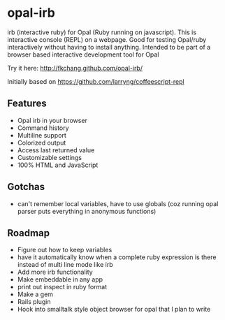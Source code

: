 opal-irb
=========

irb (interactive ruby) for Opal (Ruby running on javascript).  This is
interactive console (REPL) on a webpage. Good for testing Opal/ruby
interactively without having to install anything.  Intended to be part
of a browser based interactive development tool for Opal

Try it here: http://fkchang.github.com/opal-irb/

Initially based on https://github.com/larryng/coffeescript-repl


Features
--------
* Opal irb in your browser
* Command history
* Multiline support
* Colorized output
* Access last returned value
* Customizable settings
* 100% HTML and JavaScript

Gotchas
-------
* can't remember local variables, have to use globals (coz running opal parser puts everything in anonymous functions)


Roadmap
-------
* Figure out how to keep variables
* have it automatically know when a complete ruby expression is there instead of multi line mode like irb
* Add more irb functionality
* Make embeddable in any app
* print out inspect in ruby format
* Make a gem
* Rails plugin
* Hook into smalltalk style object browser for opal that I plan to write
